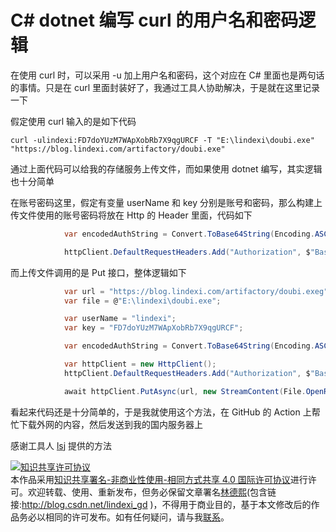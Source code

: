
# C# dotnet 编写 curl 的用户名和密码逻辑

在使用 curl 时，可以采用 -u 加上用户名和密码，这个对应在 C# 里面也是两句话的事情。只是在 curl 里面封装好了，我通过工具人协助解决，于是就在这里记录一下

<!--more-->


<!-- CreateTime:2021/1/15 19:33:26 -->

<!-- 发布 -->

假定使用 curl 输入的是如下代码

```
curl -ulindexi:FD7doYUzM7WApXobRb7X9qgURCF -T "E:\lindexi\doubi.exe" "https://blog.lindexi.com/artifactory/doubi.exe"
```

通过上面代码可以给我的存储服务上传文件，而如果使用 dotnet 编写，其实逻辑也十分简单

在账号密码这里，假定有变量 userName 和 key 分别是账号和密码，那么构建上传文件使用的账号密码将放在 Http 的 Header 里面，代码如下

```csharp
            var encodedAuthString = Convert.ToBase64String(Encoding.ASCII.GetBytes($"{userName}:{key}"));

            httpClient.DefaultRequestHeaders.Add("Authorization", $"Basic {encodedAuthString}");
```

而上传文件调用的是 Put 接口，整体逻辑如下

```csharp
            var url = "https://blog.lindexi.com/artifactory/doubi.exeg";
            var file = @"E:\lindexi\doubi.exe";

            var userName = "lindexi";
            var key = "FD7doYUzM7WApXobRb7X9qgURCF";

            var encodedAuthString = Convert.ToBase64String(Encoding.ASCII.GetBytes($"{userName}:{key}"));

            var httpClient = new HttpClient();
            httpClient.DefaultRequestHeaders.Add("Authorization", $"Basic {encodedAuthString}");

            await httpClient.PutAsync(url, new StreamContent(File.OpenRead(file)));
```

看起来代码还是十分简单的，于是我就使用这个方法，在 GitHub 的 Action 上帮忙下载外网的内容，然后发送到我的国内服务器上

感谢工具人 [lsj](https://blog.sdlsj.net/ ) 提供的方法





<a rel="license" href="http://creativecommons.org/licenses/by-nc-sa/4.0/"><img alt="知识共享许可协议" style="border-width:0" src="https://licensebuttons.net/l/by-nc-sa/4.0/88x31.png" /></a><br />本作品采用<a rel="license" href="http://creativecommons.org/licenses/by-nc-sa/4.0/">知识共享署名-非商业性使用-相同方式共享 4.0 国际许可协议</a>进行许可。欢迎转载、使用、重新发布，但务必保留文章署名[林德熙](http://blog.csdn.net/lindexi_gd)(包含链接:http://blog.csdn.net/lindexi_gd )，不得用于商业目的，基于本文修改后的作品务必以相同的许可发布。如有任何疑问，请与我[联系](mailto:lindexi_gd@163.com)。